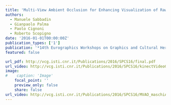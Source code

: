 ```yaml
---
title: 'Multi-View Ambient Occlusion for Enhancing Visualization of Raw Scanning Data'
authors:
  - Manuele Sabbadin
  - Gianpaolo Palma
  - Paolo Cignoni
  - Roberto Scopigno
date: '2016-01-01T00:00:00Z'
publication_types: ['1']
publication: '*14th Eurographics Workshops on Graphics and Cultural Heritage (EG GCH 2016)*'
featured: false

url_pdf: http://vcg.isti.cnr.it/Publications/2016/SPCS16/final.pdf
url_video: http://vcg.isti.cnr.it/Publications/2016/SPCS16/kinectVideoGCH.mp4
image:
#    caption: 'Image'
    focal_point: ''
    preview_only: false
    share: false
url_video: http://vcg.isti.cnr.it/Publications/2016/SPCS16/MVAO_maschiAngioino.mp4
---
```

